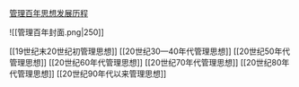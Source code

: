 [管理百年思想发展历程](http://www.360doc.com/content/22/0408/18/71164843_1025462842.shtml)

![[管理百年封面.png|250]]

[[19世纪末20世纪初管理思想]]
[[20世纪30—40年代管理思想]]
[[20世纪50年代管理思想]]
[[20世纪60年代管理思想]]
[[20世纪70年代管理思想]]
[[20世纪80年代管理思想]]
[[20世纪90年代以来管理思想]]
